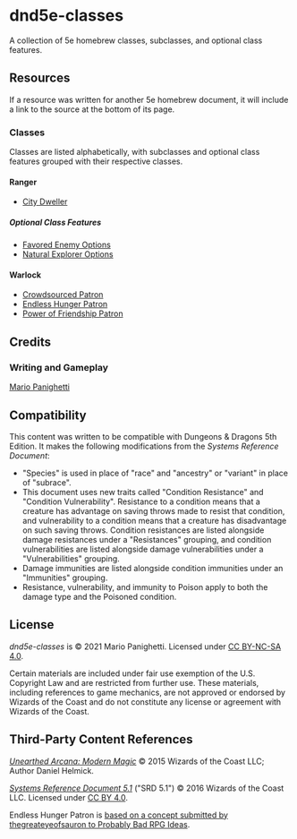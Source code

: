 # dnd5e-classes

A collection of 5e homebrew classes, subclasses, and optional class features.

## Resources

If a resource was written for another 5e homebrew document, it will include a link to the source at the bottom of its page.

### Classes

Classes are listed alphabetically, with subclasses and optional class features grouped with their respective classes.

#### Ranger

- [City Dweller](ranger/city-dweller.md)

##### Optional Class Features

- [Favored Enemy Options](ranger/options-favored-enemy.md)
- [Natural Explorer Options](ranger/options-natural-explorer.md)

#### Warlock

- [Crowdsourced Patron](warlock/crowdsourced-patron.md)
- [Endless Hunger Patron](warlock/endless-hunger-patron.md)
- [Power of Friendship Patron](warlock/power-of-friendship-patron.md)

## Credits

### Writing and Gameplay

[Mario Panighetti](https://mario.panighetti.net)

## Compatibility

This content was written to be compatible with Dungeons & Dragons 5th Edition. It makes the following modifications from the _Systems Reference Document_:

- "Species" is used in place of "race" and "ancestry" or "variant" in place of "subrace".
- This document uses new traits called "Condition Resistance" and "Condition Vulnerability". Resistance to a condition means that a creature has advantage on saving throws made to resist that condition, and vulnerability to a condition means that a creature has disadvantage on such saving throws. Condition resistances are listed alongside damage resistances under a "Resistances" grouping, and condition vulnerabilities are listed alongside damage vulnerabilities under a "Vulnerabilities" grouping.
- Damage immunities are listed alongside condition immunities under an "Immunities" grouping.
- Resistance, vulnerability, and immunity to Poison apply to both the damage type and the Poisoned condition.

## License

_dnd5e-classes_ is © 2021 Mario Panighetti. Licensed under [CC BY-NC-SA 4.0](https://creativecommons.org/licenses/by-nc-sa/4.0/legalcode).

Certain materials are included under fair use exemption of the U.S. Copyright Law and are restricted from further use. These materials, including references to game mechanics, are not approved or endorsed by Wizards of the Coast and do not constitute any license or agreement with Wizards of the Coast.

## Third-Party Content References

_[Unearthed Arcana: Modern Magic](https://media.wizards.com/2015/downloads/dnd/UA_ModernMagic.pdf)_ © 2015 Wizards of the Coast LLC; Author Daniel Helmick.

_[Systems Reference Document 5.1](https://dnd.wizards.com/resources/systems-reference-document)_ ("SRD 5.1") © 2016 Wizards of the Coast LLC. Licensed under [CC BY 4.0](https://creativecommons.org/licenses/by/4.0/legalcode).

Endless Hunger Patron is [based on a concept submitted by thegreateyeofsauron to Probably Bad RPG Ideas](https://probablybadrpgideas.tumblr.com/post/619536955735162880/your-warlocks-patron-is-a-relatively-young-but).

